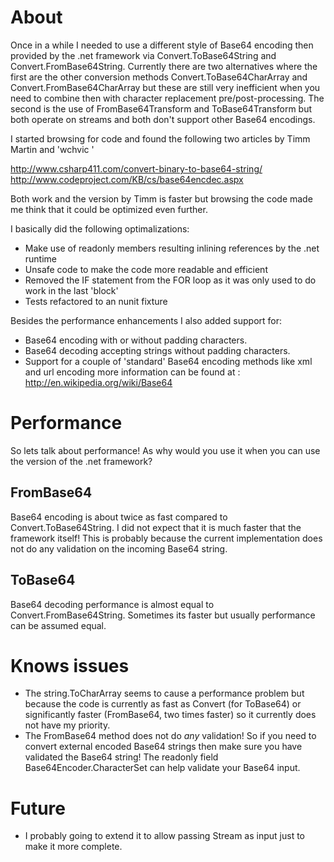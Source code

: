 # About

Once in a while I needed to use a different style of Base64 encoding then provided by the .net framework
via Convert.ToBase64String and Convert.FromBase64String. Currently there are two alternatives where the
first are the other conversion methods Convert.ToBase64CharArray and Convert.FromBase64CharArray but these
are still very inefficient when you need to combine then with character replacement pre/post-processing.
The second is the use of FromBase64Transform and ToBase64Transform but both operate on streams and both
don't support other Base64 encodings.

I started browsing for code and found the following two articles by Timm Martin and 'wchvic '

http://www.csharp411.com/convert-binary-to-base64-string/
http://www.codeproject.com/KB/cs/base64encdec.aspx

Both work and the version by Timm is faster but browsing the code made me think that it could be optimized
even further.

I basically did the following optimalizations:

 * Make use of readonly members resulting inlining references by the .net runtime
 * Unsafe code to make the code more readable and efficient
 * Removed the IF statement from the FOR loop as it was only used to do work in the last 'block'
 * Tests refactored to an nunit fixture

Besides the performance enhancements I also added support for:

 * Base64 encoding with or without padding characters.
 * Base64 decoding accepting strings without padding characters. 
 * Support for a couple of 'standard' Base64 encoding methods like xml and url encoding more information
   can be found at : http://en.wikipedia.org/wiki/Base64


# Performance

So lets talk about performance! As why would you use it when you can use the version of the .net framework?

## FromBase64

Base64 encoding is about twice as fast compared to Convert.ToBase64String. I did not expect that it is
much faster that the framework itself! This is probably because the current implementation does not do
any validation on the incoming Base64 string.

## ToBase64

Base64 decoding performance is almost equal to Convert.FromBase64String. Sometimes its faster but usually
performance can be assumed equal.


# Knows issues

 * The string.ToCharArray seems to cause a performance problem but because the code is currently as fast
   as Convert (for ToBase64) or significantly faster (FromBase64, two times faster) so it currently does
   not have my priority.
 * The FromBase64 method does not do *any* validation! So if you need to convert external encoded Base64
   strings then make sure you have validated the Base64 string!
   The readonly field Base64Encoder.CharacterSet can help validate your Base64 input.


# Future


 * I probably going to extend it to allow passing Stream as input just to make it more complete.
